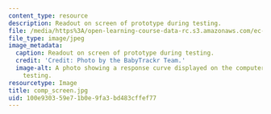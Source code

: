 ```yaml
---
content_type: resource
description: Readout on screen of prototype during testing.
file: /media/https%3A/open-learning-course-data-rc.s3.amazonaws.com/ec-710-d-lab-medical-technologies-for-the-developing-world-spring-2010/100e930359e71b0e9fa3bd483cffef77_comp_screen.jpg
file_type: image/jpeg
image_metadata:
  caption: Readout on screen of prototype during testing.
  credit: 'Credit: Photo by the BabyTrackr Team.'
  image-alt: A photo showing a response curve displayed on the computer screen during
    testing.
resourcetype: Image
title: comp_screen.jpg
uid: 100e9303-59e7-1b0e-9fa3-bd483cffef77
---
```

